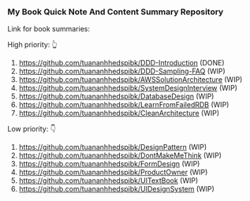 ### My Book Quick Note And Content Summary Repository

Link for book summaries:

High priority: 👆
1. https://github.com/tuananhhedspibk/DDD-Introduction (DONE)
2. https://github.com/tuananhhedspibk/DDD-Sampling-FAQ (WIP)
3. https://github.com/tuananhhedspibk/AWSSolutionArchitecture (WIP)
4. https://github.com/tuananhhedspibk/SystemDesignInterview (WIP)
5. https://github.com/tuananhhedspibk/DatabaseDesign (WIP)
6. https://github.com/tuananhhedspibk/LearnFromFailedRDB (WIP)
7. https://github.com/tuananhhedspibk/CleanArchitecture (WIP)

Low priority: 👇
1. https://github.com/tuananhhedspibk/DesignPattern (WIP)
2. https://github.com/tuananhhedspibk/DontMakeMeThink (WIP)
3. https://github.com/tuananhhedspibk/FormDesign (WIP)
4. https://github.com/tuananhhedspibk/ProductOwner (WIP)
5. https://github.com/tuananhhedspibk/UITextBook (WIP)
6. https://github.com/tuananhhedspibk/UIDesignSystem (WIP)
